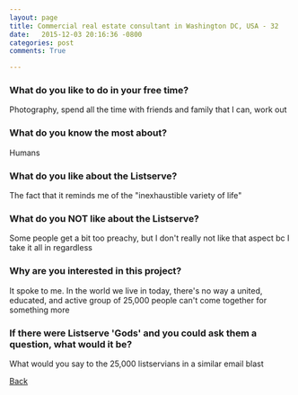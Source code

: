 ```yaml
---
layout: page
title: Commercial real estate consultant in Washington DC, USA - 32
date:   2015-12-03 20:16:36 -0800
categories: post
comments: True

---
```


### What do you like to do in your free time?
<p>Photography, spend all the time with friends and family that I can, work out</p>

### What do you know the most about?
<p>Humans</p>

### What do you like about the Listserve?
<p>The fact that it reminds me of the "inexhaustible variety of life" </p>

### What do you NOT like about the Listserve?
<p>Some people get a bit too preachy, but I don't really not like that aspect bc I take it all in regardless</p>

### Why are you interested in this project?
<p>It spoke to me. In the world we live in today, there's no way a united, educated, and active group of 25,000 people can't come together for something more</p>

### If there were Listserve 'Gods' and you could ask them a question, what would it be?
<p>What would you say to the 25,000 listservians in a similar email blast</p>

[Back][1]

[1]: /home/responders/all
